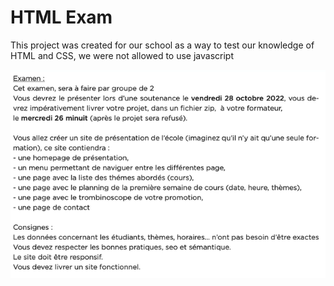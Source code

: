 
# HTML Exam

This project was created for our school as a way to test our knowledge of HTML and CSS, we were not allowed to use javascript

![alt text](./projet%20final%20HTML.png)

